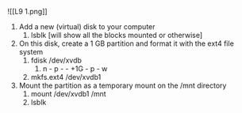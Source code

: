 ![[L9 1.png]]

1. Add a new (virtual) disk to your computer
	1. lsblk [will show all the blocks mounted or otherwise]
2. On this disk, create a 1 GB partition and format it with the ext4 file system
	1. fdisk /dev/xvdb
		1. n - p -  - +1G - p - w
	2. mkfs.ext4 /dev/xvdb1
3. Mount the partition as a temporary mount on the /mnt directory
	1. mount /dev/xvdb1 /mnt
	2. lsblk